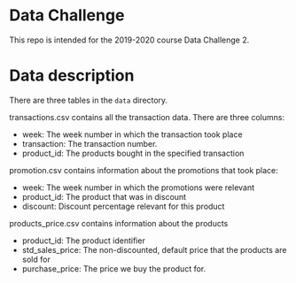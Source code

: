 # Data Challenge
This repo is intended for the 2019-2020 course Data Challenge 2. 

# Data description
There are three tables in the `data` directory.

transactions.csv contains all the transaction data. There are three columns:
- week: The week number in which the transaction took place
- transaction: The transaction number.
- product_id: The products bought in the specified transaction


promotion.csv contains information about the promotions that took place:
- week: The week number in which the promotions were relevant
- product_id: The product that was in discount
- discount: Discount percentage relevant for this product

products_price.csv contains information about the products
- product_id: The product identifier
- std_sales_price: The non-discounted, default price that the products are sold for
- purchase_price: The price we buy the product for.
